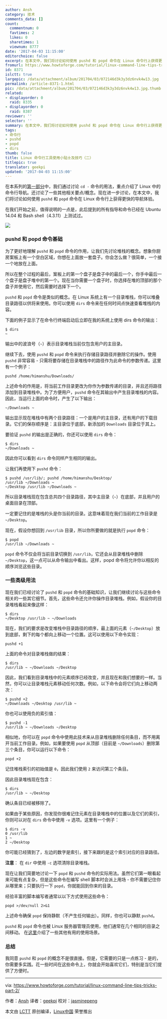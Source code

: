 ```yaml
---
author: Ansh
category: 技术
comments_data: []
count:
  commentnum: 0
  favtimes: 2
  likes: 0
  sharetimes: 1
  viewnum: 8777
date: '2017-04-03 11:15:00'
editorchoice: false
excerpt: 在本文中，我们将讨论如何使用 pushd 和 popd 命令在 Linux 命令行上获得更快的导航体验。
fromurl: https://www.howtoforge.com/tutorial/linux-command-line-tips-tricks-part-2/
id: 8371
islctt: true
largepic: /data/attachment/album/201704/03/072146d3k3y3dz6nvk4w13.jpg
permalink: /article-8371-1.html
pic: /data/attachment/album/201704/03/072146d3k3y3dz6nvk4w13.jpg.thumb.jpg
related:
- displayorder: 0
  raid: 8335
- displayorder: 0
  raid: 8387
reviewer: ''
selector: ''
summary: 在本文中，我们将讨论如何使用 pushd 和 popd 命令在 Linux 命令行上获得更快的导航体验。
tags:
- 命令行
- pushd
- popd
- dirs
thumb: false
title: Linux 命令行工具使用小贴士及技巧（二）
titlepic: true
translator: geekpi
updated: '2017-04-03 11:15:00'
---
```


在本系列的[第一部分](/article-8335-1.html)中，我们通过讨论 `cd -` 命令的用法，重点介绍了 Linux 中的命令行导航。还讨论了一些其他相关要点/概念。现在进一步讨论，在本文中，我们将讨论如何使用 `pushd` 和 `popd` 命令在 Linux 命令行上获得更快的导航体验。


在我们开始之前，值得说明的一点是，此后提到的所有指导和命令已经在 Ubuntu 14.04 和 Bash shell（4.3.11）上测试过。


![](/data/attachment/album/201704/03/072146d3k3y3dz6nvk4w13.jpg)


### pushd 和 popd 命令基础


为了更好地理解 `pushd` 和 `popd` 命令的作用，让我们先讨论堆栈的概念。想象你厨房案板上有一个空白区域，你想在上面放一套盘子。你会怎么做？很简单，一个接一个地放在上面。


所以在整个过程的最后，案板上的第一个盘子是盘子中的最后一个，你手中最后一个盘子是盘子堆中的第一个。现在当你需要一个盘子时，你选择在堆的顶部的那个盘子并使用它，然后需要时选择下一个。


`pushd` 和 `popd` 命令是类似的概念。在 Linux 系统上有一个目录堆栈，你可以堆叠目录路径以供将来使用。你可以使用 `dirs` 命令来在任何时间点快速查看堆栈的内容。


下面的例子显示了在命令行终端启动后立即在我的系统上使用 dirs 命令的输出：



```
$ dirs
~

```

输出中的波浪号（`~`）表示目录堆栈当前仅包含用户的主目录。


继续下去，使用 `pushd` 和 `popd` 命令来执行存储目录路径并删除它的操作。使用 `pushd` 非常容易 - 只需将要存储在目录堆栈中的路径作为此命令的参数传递。这里有一个例子：



```
pushd /home/himanshu/Downloads/

```

上述命令的作用是，将当前工作目录更改为你作为参数传递的目录，并且还将路径添加到目录堆栈中。为了方便用户，`pushd` 命令在其输出中产生目录堆栈的内容。因此，当运行上面的命令时，产生了以下输出：



```
~/Downloads ~

```

输出显示现在堆栈中有两个目录路径：一个是用户的主目录，还有用户的下载目录。它们的保存顺序是：主目录位于底部，新添加的 `Downloads` 目录位于其上。


要验证 `pushd` 的输出是正确的，你还可以使用 `dirs` 命令：



```
$ dirs
~/Downloads ~

```

因此你可以看到 `dirs` 命令同样产生相同的输出。


让我们再使用下 `pushd` 命令：



```
$ pushd /usr/lib/; pushd /home/himanshu/Desktop/
/usr/lib ~/Downloads ~
~/Desktop /usr/lib ~/Downloads ~

```

所以目录堆栈现在包含总共四个目录路径，其中主目录（`~`）在底部，并且用户的桌面目录在顶部。


一定要记住的是堆栈的头是你当前的目录。这意味着现在我们当前的工作目录是 `~/Desktop`。


现在，假设你想回到 `/usr/lib` 目录，所以你所要做的就是执行 `popd` 命令：



```
$ popd
/usr/lib ~/Downloads ~

```

`popd` 命令不仅会将当前目录切换到 `/usr/lib`，它还会从目录堆栈中删除 `~/Desktop`，这一点可以从命令输出中看出。这样，popd 命令将允许你以相反的顺序浏览这些目录。


### 一些高级用法


现在我们已经讨论了 `pushd` 和 `popd` 命令的基础知识，让我们继续讨论与这些命令相关的一些其它细节。首先，这些命令还允许你操作目录堆栈。例如，假设你的目录堆栈看起来像这样：



```
$ dirs
~/Desktop /usr/lib ~ ~/Downloads

```

现在，我们的要求是改变堆栈中目录路径的顺序，最上面的元素（`~/Desktop`）放到底部，剩下的每个都向上移动一个位置。这可以使用以下命令实现：



```
pushd +1

```

上面的命令对目录堆栈做的结果：



```
$ dirs
/usr/lib ~ ~/Downloads ~/Desktop

```

因此，我们看到目录堆栈中的元素顺序已经改变，并且现在和我们想要的一样。当然，你可以让目录堆栈元素移动任何次数。例如，以下命令会将它们向上移动两次：



```
$ pushd +2
~/Downloads ~/Desktop /usr/lib ~

```

你也可以使用负的索引值：



```
$ pushd -1
/usr/lib ~ ~/Downloads ~/Desktop

```

相似地，你可以在 `popd` 命令中使用此技术来从目录堆栈删除任何条目，而不用离开当前工作目录。例如，如果要使用 `popd` 从顶部（目前是 `~/Downloads`）删除第三个条目，你可以运行以下命令：



```
popd +2

```

记住堆栈索引的初始值是 `0`，因此我们使用 `2` 来访问第三个条目。


因此目录堆栈现在包含：



```
$ dirs
/usr/lib ~ ~/Desktop

```

确认条目已经被移除了。


如果由于某些原因，你发现你很难记住元素在目录堆栈中的位置以及它们的索引，你则可以对在 `dirs` 命令中使用 `-v` 选项。这里有一个例子：



```
$ dirs -v
0 /usr/lib
1 ~
2 ~/Desktop

```

你可能已经猜到了，左边的数字是索引，接下来跟的是这个索引对应的目录路径。


**注意**： 在 `dir` 中使用 `-c` 选项清除目录堆栈。


现在让我们简要地讨论一下 `popd` 和 `pushd` 命令的实际用法。虽然它们第一眼看起来可能有点复杂，但是这些命令在编写 shell 脚本时会派上用场 - 你不需要记住你从哪里来；只要执行一下 `popd`，你就能回到你来的目录。


经验丰富的脚本编写者通常以以下方式使用这些命令：



```
popd >/dev/null 2>&1

```

上述命令确保 `popd` 保持静默（不产生任何输出）。同样，你也可以静默 `pushd`。


`pushd` 和 `popd` 命令也被 Linux 服务器管理员使用，他们通常在几个相同的目录之间移动。 在[这里](http://unix.stackexchange.com/questions/77077/how-do-i-use-pushd-and-popd-commands)介绍了一些其他有用的使用场景。


### 总结


我同意 `pushd` 和 `popd` 的概念不是很直接。但是，它需要的只是一点练习 - 是的，你需要多实践。花一些时间在这些命令上，你就会开始喜欢它们，特别是当它们提供了方便时。




---


via: <https://www.howtoforge.com/tutorial/linux-command-line-tips-tricks-part-2/>


作者：[Ansh](https://www.howtoforge.com/tutorial/linux-command-line-tips-tricks-part-2/)  译者：[geekpi](https://github.com/geekpi) 校对：[jasminepeng](https://github.com/jasminepeng)


本文由 [LCTT](https://github.com/LCTT/TranslateProject) 原创编译，[Linux中国](https://linux.cn/) 荣誉推出